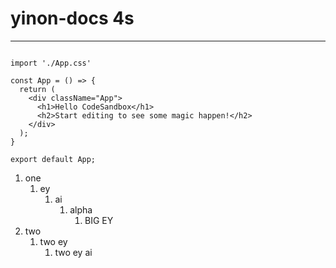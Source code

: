 # yinon-docs 4s

***

```tsx live react

import './App.css'

const App = () => {
  return (
    <div className="App">
      <h1>Hello CodeSandbox</h1>
      <h2>Start editing to see some magic happen!</h2>
    </div>
  );
}

export default App;

```

1. one
   1. ey
      1. ai
         1. alpha
            1. BIG EY
2. two
   1. two ey
      1. two ey ai